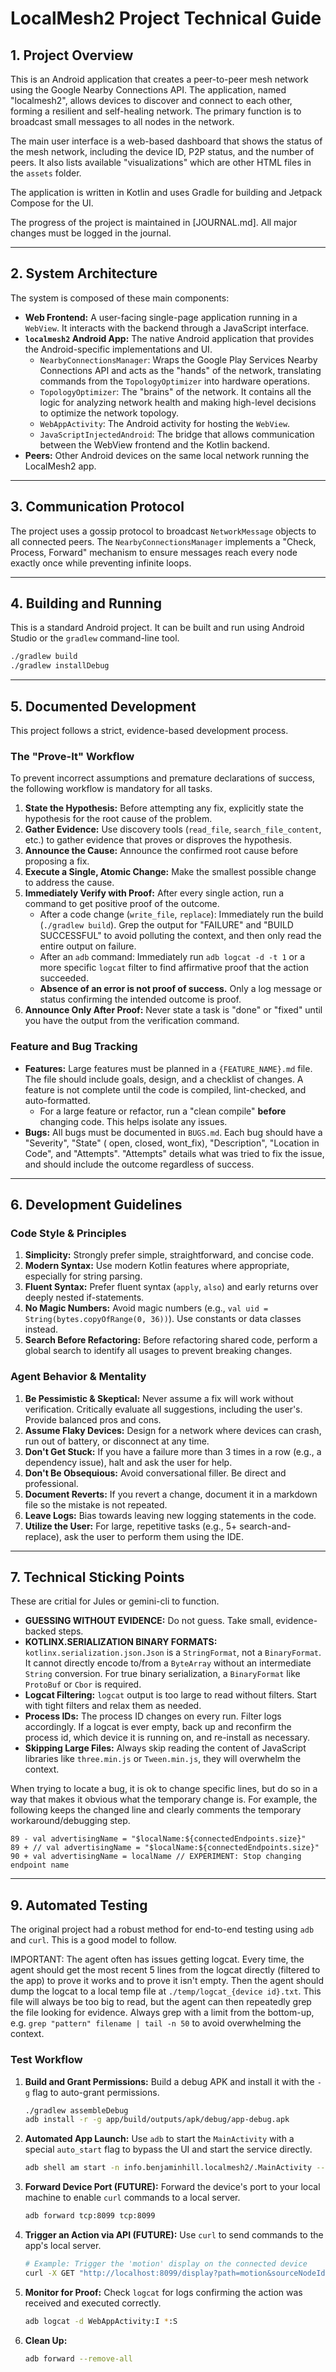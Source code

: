 # LocalMesh2 Project Technical Guide

## 1. Project Overview

This is an Android application that creates a peer-to-peer mesh network using the Google Nearby
Connections API. The application, named "localmesh2", allows devices to discover and connect to each
other, forming a resilient and self-healing network. The primary function is to broadcast small
messages to all nodes in the network.

The main user interface is a web-based dashboard that shows the status of the mesh network,
including the device ID, P2P status, and the number of peers. It also lists available
"visualizations" which are other HTML files in the `assets` folder.

The application is written in Kotlin and uses Gradle for building and Jetpack Compose for the UI.

The progress of the project is maintained in [JOURNAL.md]. All major changes must be logged in the
journal.

---

## 2. System Architecture

The system is composed of these main components:

* **Web Frontend:** A user-facing single-page application running in a `WebView`. It
  interacts with the backend through a JavaScript interface.
* **`localmesh2` Android App:** The native Android application that provides the
  Android-specific implementations and UI.
    * `NearbyConnectionsManager`: Wraps the Google Play Services Nearby Connections API and acts as
      the "hands" of the network, translating commands from the `TopologyOptimizer` into hardware
      operations.
    * `TopologyOptimizer`: The "brains" of the network. It contains all the logic for analyzing
      network health and making high-level decisions to optimize the network topology.
    * `WebAppActivity`: The Android activity for hosting the `WebView`.
    * `JavaScriptInjectedAndroid`: The bridge that allows communication between the WebView frontend
      and the Kotlin backend.
* **Peers:** Other Android devices on the same local network running the LocalMesh2 app.

---

## 3. Communication Protocol

The project uses a gossip protocol to broadcast `NetworkMessage` objects to all connected peers. The
`NearbyConnectionsManager` implements a "Check, Process, Forward" mechanism to ensure messages reach
every node exactly once while preventing infinite loops.

---

## 4. Building and Running

This is a standard Android project. It can be built and run using Android Studio or the `gradlew`
command-line tool.

```bash
./gradlew build
./gradlew installDebug
```

---

## 5. Documented Development

This project follows a strict, evidence-based development process.

### The "Prove-It" Workflow

To prevent incorrect assumptions and premature declarations of success, the following workflow is
mandatory for all tasks.

1. **State the Hypothesis:** Before attempting any fix, explicitly state the hypothesis for the root
   cause of the problem.
2. **Gather Evidence:** Use discovery tools (`read_file`, `search_file_content`, etc.) to gather
   evidence that proves or disproves the hypothesis.
3. **Announce the Cause:** Announce the confirmed root cause before proposing a fix.
4. **Execute a Single, Atomic Change:** Make the smallest possible change to address the cause.
5. **Immediately Verify with Proof:** After every single action, run a command to get positive proof
   of the outcome.
    * After a code change (`write_file`, `replace`): Immediately run the build (`./gradlew build`).
      Grep the output for "FAILURE" and "BUILD SUCCESSFUL" to avoid polluting the context, and then
      only read the entire output on failure.
    * After an `adb` command: Immediately run `adb logcat -d -t 1` or a more specific `logcat`
      filter to find affirmative proof that the action succeeded.
    * **Absence of an error is not proof of success.** Only a log message or status confirming the
      intended outcome is proof.
6. **Announce Only After Proof:** Never state a task is "done" or "fixed" until you have the output
   from the verification command.

### Feature and Bug Tracking

* **Features:** Large features must be planned in a `{FEATURE_NAME}.md` file. The file should
  include goals, design, and a checklist of changes. A feature is not complete until the code is
  compiled, lint-checked, and auto-formatted.
    * For a large feature or refactor, run a "clean compile" **before** changing code. This helps
      isolate any issues.
* **Bugs:** All bugs must be documented in `BUGS.md`. Each bug should have a "Severity", "State" (
  open, closed, wont_fix), "Description", "Location in Code", and "Attempts".  "Attempts" details
  what was tried to fix the issue, and should include the outcome regardless of success.

---

## 6. Development Guidelines

### Code Style & Principles

1. **Simplicity:** Strongly prefer simple, straightforward, and concise code.
2. **Modern Syntax:** Use modern Kotlin features where appropriate, especially for string parsing.
3. **Fluent Syntax:** Prefer fluent syntax (`apply`, `also`) and early returns over deeply nested
   if-statements.
4. **No Magic Numbers:** Avoid magic numbers (e.g., `val uid = String(bytes.copyOfRange(0, 36))`).
   Use constants or data classes instead.
5. **Search Before Refactoring:** Before refactoring shared code, perform a global search to
   identify all usages to prevent breaking changes.

### Agent Behavior & Mentality

1. **Be Pessimistic & Skeptical:** Never assume a fix will work without verification. Critically
   evaluate all suggestions, including the user's. Provide balanced pros and cons.
2. **Assume Flaky Devices:** Design for a network where devices can crash, run out of battery, or
   disconnect at any time.
3. **Don't Get Stuck:** If you have a failure more than 3 times in a row (e.g., a dependency issue),
   halt and ask the user for help.
4. **Don't Be Obsequious:** Avoid conversational filler. Be direct and professional.
5. **Document Reverts:** If you revert a change, document it in a markdown file so the mistake is
   not repeated.
6. **Leave Logs:** Bias towards leaving new logging statements in the code.
7. **Utilize the User:** For large, repetitive tasks (e.g., 5+ search-and-replace), ask the user to
   perform them using the IDE.

---

## 7. Technical Sticking Points

These are critial for Jules or gemini-cli to function.

* **GUESSING WITHOUT EVIDENCE:** Do not guess. Take small, evidence-backed steps.
* **KOTLINX.SERIALIZATION BINARY FORMATS:** `kotlinx.serialization.json.Json` is a `StringFormat`,
  not a `BinaryFormat`. It cannot directly encode to/from a `ByteArray` without an intermediate
  `String` conversion. For true binary serialization, a `BinaryFormat` like `ProtoBuf` or `Cbor` is
  required.
* **Logcat Filtering:** `logcat` output is too large to read without filters. Start with tight
  filters and relax them as needed.
* **Process IDs:** The process ID changes on every run. Filter logs accordingly. If a logcat is ever
  empty, back up and reconfirm the process id, which device it is running on, and re-install as
  necessary.
* **Skipping Large Files:** Always skip reading the content of JavaScript libraries like
  `three.min.js` or `Tween.min.js`, they will overwhelm the context.

When trying to locate a bug, it is ok to change specific lines, but do so in a way that makes it
obvious what the temporary change is. For example, the following keeps the changed line and clearly
comments the temporary workaround/debugging step.

```
89 - val advertisingName = "$localName:${connectedEndpoints.size}"
89 + // val advertisingName = "$localName:${connectedEndpoints.size}"
90 + val advertisingName = localName // EXPERIMENT: Stop changing endpoint name
```

---

## 9. Automated Testing

The original project had a robust method for end-to-end testing using `adb` and `curl`. This is a
good model to follow.

IMPORTANT: The agent often has issues getting logcat. Every time, the agent should get the most
recent 5 lines from the logcat directly (filtered to the app) to prove it works and to prove it
isn't empty. Then the agent should dump the logcat to a local temp file at
`./temp/logcat_{device id}.txt`. This file will always be too big to read, but the agent can then
repeatedly grep the file looking for evidence. Always grep with a limit from the bottom-up, e.g.
`grep "pattern" filename | tail -n 50` to avoid overwhelming the context.

### Test Workflow

1. **Build and Grant Permissions:** Build a debug APK and install it with the `-g` flag to
   auto-grant permissions.
   ```bash
   ./gradlew assembleDebug
   adb install -r -g app/build/outputs/apk/debug/app-debug.apk
   ```
2. **Automated App Launch:** Use `adb` to start the `MainActivity` with a special `auto_start` flag
   to bypass the UI and start the service directly.
   ```bash
   adb shell am start -n info.benjaminhill.localmesh2/.MainActivity --ez auto_start true
   ```
3. **Forward Device Port (FUTURE):** Forward the device's port to your local machine to enable
   `curl` commands to a local server.
   ```bash
   adb forward tcp:8099 tcp:8099
   ```
4. **Trigger an Action via API (FUTURE):** Use `curl` to send commands to the app's local server.
   ```bash
   # Example: Trigger the 'motion' display on the connected device
   curl -X GET "http://localhost:8099/display?path=motion&sourceNodeId=test-node"
   ```
5. **Monitor for Proof:** Check `logcat` for logs confirming the action was received and executed
   correctly.
   ```bash
   adb logcat -d WebAppActivity:I *:S
   ```
6. **Clean Up:**
   ```bash
   adb forward --remove-all
   ```
